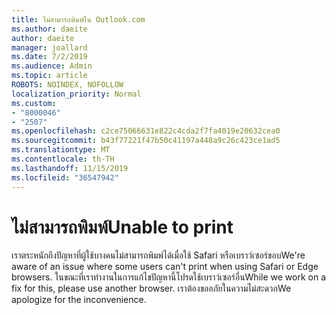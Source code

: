 ```yaml
---
title: ไม่สามารถพิมพ์ใน Outlook.com
ms.author: daeite
author: daeite
manager: joallard
ms.date: 7/2/2019
ms.audience: Admin
ms.topic: article
ROBOTS: NOINDEX, NOFOLLOW
localization_priority: Normal
ms.custom:
- "8000046"
- "2507"
ms.openlocfilehash: c2ce75066631e822c4cda2f7fa4019e20632cea0
ms.sourcegitcommit: b43f77221f47b50c41197a448a9c26c423ce1ad5
ms.translationtype: MT
ms.contentlocale: th-TH
ms.lasthandoff: 11/15/2019
ms.locfileid: "36547942"
---
```

# <a name="unable-to-print"></a><span data-ttu-id="e0328-102">ไม่สามารถพิมพ์</span><span class="sxs-lookup"><span data-stu-id="e0328-102">Unable to print</span></span>

<span data-ttu-id="e0328-103">เราตระหนักถึงปัญหาที่ผู้ใช้บางคนไม่สามารถพิมพ์ได้เมื่อใช้ Safari หรือเบราว์เซอร์ขอบ</span><span class="sxs-lookup"><span data-stu-id="e0328-103">We're aware of an issue where some users can't print when using Safari or Edge browsers.</span></span> <span data-ttu-id="e0328-104">ในขณะที่เราทำงานในการแก้ไขปัญหานี้โปรดใช้เบราว์เซอร์อื่น</span><span class="sxs-lookup"><span data-stu-id="e0328-104">While we work on a fix for this, please use another browser.</span></span> <span data-ttu-id="e0328-105">เราต้องขออภัยในความไม่สะดวก</span><span class="sxs-lookup"><span data-stu-id="e0328-105">We apologize for the inconvenience.</span></span>